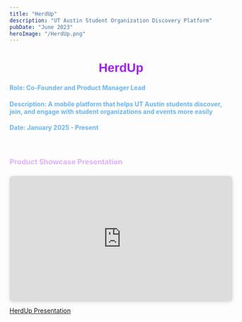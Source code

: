 ```yaml
---
title: "HerdUp"
description: "UT Austin Student Organization Discovery Platform"
pubDate: "June 2023"
heroImage: "/HerdUp.png"
---
```

<h1 style="text-align:center;color:#A020F0;font-family:Arial"><b>HerdUp</b></h1>


<h4 style = "color:#6CB4EE;"> Role: Co-Founder and Product Manager Lead </h4>
<h4 style = "color:#6CB4EE;">Description: A mobile platform that helps UT Austin students discover, join, and engage with student organizations and events more easily</h4>
<h4 style = "color:#6CB4EE;">Date: January 2025 - Present</h4><br>
<h3 style = "color:#E0B0FF;">Product Showcase Presentation</h3>

<div style="position: relative; width: 100%; height: 0; padding-top: 56.2500%;
 padding-bottom: 0; box-shadow: 0 2px 8px 0 rgba(63,69,81,0.16); margin-top: 1.6em; margin-bottom: 0.9em; overflow: hidden;
 border-radius: 8px; will-change: transform;">
  <iframe loading="lazy" style="position: absolute; width: 100%; height: 100%; top: 0; left: 0; border: none; padding: 0;margin: 0;"
    src="https://www.canva.com/design/DAGk1yZD8NY/VoGX04LZbuaKyl9HbEh9lw/view?embed" allowfullscreen="allowfullscreen" allow="fullscreen">
  </iframe>
</div>
<a href="https:&#x2F;&#x2F;www.canva.com&#x2F;design&#x2F;DAGk1yZD8NY&#x2F;VoGX04LZbuaKyl9HbEh9lw&#x2F;view?utm_content=DAGk1yZD8NY&amp;utm_campaign=designshare&amp;utm_medium=embeds&amp;utm_source=link" target="_blank" rel="noopener">HerdUp Presentation</a> 






